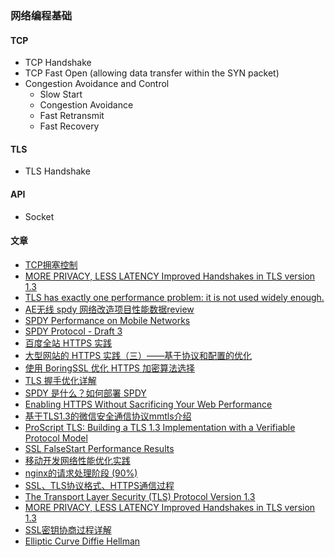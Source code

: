 ### 网络编程基础
#### TCP
- TCP Handshake
- TCP Fast Open (allowing data transfer within the SYN packet)
- Congestion Avoidance and Control
  - Slow Start
  - Congestion Avoidance
  - Fast Retransmit
  - Fast Recovery

#### TLS
- TLS Handshake

#### API
- Socket

#### 文章
- [TCP拥塞控制](http://blog.csdn.net/itmacar/article/details/12278769)
- [MORE PRIVACY, LESS LATENCY Improved Handshakes in TLS version 1.3](https://timtaubert.de/blog/2015/11/more-privacy-less-latency-improved-handshakes-in-tls-13/)
- [TLS has exactly one performance problem: it is not used widely enough.](https://istlsfastyet.com/)
- [AE无线 spdy 网络改造项目性能数据review](https://yq.aliyun.com/articles/300)
- [SPDY Performance on Mobile Networks](https://developers.google.com/speed/articles/spdy-for-mobile#methodology)
- [SPDY Protocol - Draft 3](http://www.chromium.org/spdy/spdy-protocol/spdy-protocol-draft3#TOC-1.-Overview)
- [百度全站 HTTPS 实践](http://dwz.cn/40Vtxg)
- [大型网站的 HTTPS 实践（三）——基于协议和配置的优化](http://op.baidu.com/2015/04/https-s01a03/)
- [使用 BoringSSL 优化 HTTPS 加密算法选择](https://imququ.com/post/optimize-ssl-ciphers-with-boringssl.html)
- [TLS 握手优化详解](https://imququ.com/post/optimize-tls-handshake.html)
- [SPDY 是什么？如何部署 SPDY](http://www.geekpark.net/topics/158198)
- [Enabling HTTPS Without Sacrificing Your Web Performance](https://moz.com/blog/enabling-https-without-sacrificing-web-performance)
- [基于TLS1.3的微信安全通信协议mmtls介绍](http://dwz.cn/3F1Tug)
- [ProScript TLS: Building a TLS 1.3 Implementation with a Verifiable Protocol Model](https://www.internetsociety.org/sites/default/files/T4-ProScript.pdf)
- [SSL FalseStart Performance Results](http://blog.chromium.org/2011/05/ssl-falsestart-performance-results.html)
- [移动开发网络性能优化实践](http://www.jianshu.com/p/838fd3f1b121)
- [nginx的请求处理阶段 (90%)](http://tengine.taobao.org/book/chapter_12.html#https)
- [SSL、TLS协议格式、HTTPS通信过程](http://www.cnblogs.com/LittleHann/p/3733469.html)
- [The Transport Layer Security (TLS) Protocol Version 1.3](https://tlswg.github.io/tls13-spec/)
- [MORE PRIVACY, LESS LATENCY Improved Handshakes in TLS version 1.3](https://timtaubert.de/blog/2015/11/more-privacy-less-latency-improved-handshakes-in-tls-13/)
- [SSL密钥协商过程详解](http://blog.csdn.net/misslong/article/details/9698657)
- [Elliptic Curve Diffie Hellman](https://wiki.openssl.org/index.php/Elliptic_Curve_Diffie_Hellman#Using_ECDH_in_OpenSSL)
